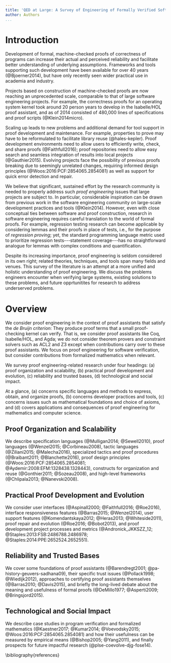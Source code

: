 ```yaml
---
title: 'QED at Large: A Survey of Engineering of Formally Verified Software'
author: Authors
...
```


# Introduction

Development of formal, machine-checked proofs of correctness of programs can increase their actual and perceived reliability and facilitate better understanding of underlying assumptions. Frameworks and tools supporting such development have been available for over 40 years (@Bjoerner2014), but have only recently seen wider practical use in academia and industry.

Projects based on construction of machine-checked proofs are now reaching an unprecedented scale, comparable to that of large software engineering projects. For example, the correctness proofs for an operating system kernel took around 20 person years to develop in the Isabelle/HOL proof assistant, and as of 2014 consisted of 480,000 lines of specifications and proof scripts (@Klein2014micro). 

<!--
Along similar lines, the proof of the Feit-Thompson odd order theorem in the Coq proof assistant was a six-year effort of a team of 15 people, 
resulting in 170,000 lines of specifications and proof scripts (@Gonthier2013).
-->

Scaling up leads to new problems and additional demand for tool support in proof development and maintenance. For example, properties to prove may have to be reformulated to facilitate library reuse (@hales-kepler). Proof development environments need to allow users to efficiently write, check, and share proofs (@Faithfull2016); proof repositories need to allow easy search and seamless integration of results into local projects (@Gauthier2015). Evolving projects face the possibility of previous proofs breaking due to seemingly unrelated changes, requiring informed design principles (@Woos:2016:PCF:2854065.2854081) as well as support for quick error detection and repair.

<!--
, and mathematical structures encoded in specific ways to allow proofs about them to be automated (@Gonthier2008)
-->

We believe that significant, sustained effort by the research community is needed to properly address such _proof engineering_ issues that large projects are subject to. In particular, considerable inspiration can be drawn from previous work in the software engineering community on large-scale development practices and tools (@Klein2014). However, even with close conceptual ties between software and proof construction, research in software engineering requires careful translation to the world of formal proofs. For example, regression testing research can become applicable by considering lemmas and their proofs in place of tests, i.e., for the purpose of _regression proving_; yet, the standard programming language metric used to prioritize regression tests---statement coverage---has no straightforward analogue for lemmas with complex conditions and quantification.

Despite its increasing importance, proof engineering is seldom considered in its own right; related theories, techniques, and tools span many fields and venues. This survey of the literature is an attempt at a more unified and holistic understanding of proof engineering. 
We discuss the problems engineers encounter when verifying large systems, existing solutions
to these problems, and future opprtunitites for research to address underserved problems.

# Overview

We consider proof engineering in the context of proof assistants that satisfy the _de Bruijn criterion_: 
They produce proof terms that a small proof-checking kernel can verify. That is, we consider proof assistants like
Coq, Isabelle/HOL, and Agda; we do not consider theorem provers and constraint solvers such as ACL2 and Z3
except when contributions carry over to these proof assistants. We focus on proof engineering for software verification, 
but consider contributions from formalized mathematics when relevant.

We survey proof engineering-related research under four headings: (a) proof organization and scalability, (b) practical proof development and evolution, (c) reliability and trusted bases, (d) technological and social impact.

At a glance, (a) concerns specific languages and methods to express, obtain, and organize proofs, (b) concerns developer practices and tools, (c) concerns issues such as mathematical foundations and choice of axioms, and (d) covers applications and consequences of proof engineering for mathematics and computer science.

## Proof Organization and Scalability

We describe specification languages (@Mulligan2014; @Sewell2010), proof languages (@Wenzel2015; @Corbineau2008), tactic languages (@Ziliani2015; @Malecha2016), specialized tactics and proof procedures (@Braibant2011; @Blanchette2016), proof design principles (@Woos:2016:PCF:2854065.2854081; @Aydemir:2008:EFM:1328438.1328443), constructs for organization and reuse (@Gonthier2011; @Sozeau2008), and high-level frameworks (@Chlipala2013; @Nanevski2008).

## Practical Proof Development and Evolution

We consider user interfaces (@Aspinall2000; @Faithfull2016; @Roe2016), interface responsiveness features (@Barras2015; @Wenzel2014), user support features (@Komendantskaya2012; @Heras2013; @Whiteside2011), proof repair and evolution (@Roe2016; @Bobot2013), and proof development project processes and metrics (@Andronick_JKKSZZ_12; @Staples:2013:FSB:2486788.2486978; @Staples:2014:PPE:2652524.2652551).

## Reliability and Trusted Bases

We cover some foundations of proof assistants (@Barendregt2001; @pa-history-geuvers-sadhana09), their specific trust issues (@Pollack1998; @Wiedijk2012), approaches to certifying proof assistants themselves (@Barras2010; @Davis2015), and briefly the long-lived debate about the meaning and usefulness of formal proofs (@DeMillo1977; @Asperti2009; @Bringsjord2015).

## Technological and Social Impact

We describe case studies in program verification and formalized mathematics (@Kaestner2017; @Kumar2014; @Voevodsky2015; @Woos:2016:PCF:2854065.2854081) and how their usefulness can be measured by empirical means (@Bishop2005; @Yang2011), and finally prospects for future impactful research (@plse-coevolve-djg-fose14).

\bibliography{references}
